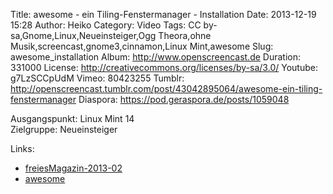Title: awesome - ein Tiling-Fenstermanager - Installation
Date: 2013-12-19 15:28
Author: Heiko
Category: Video
Tags: CC by-sa,Gnome,Linux,Neueinsteiger,Ogg Theora,ohne Musik,screencast,gnome3,cinnamon,Linux Mint,awesome
Slug: awesome_installation
Album: http://www.openscreencast.de
Duration: 331000
License: http://creativecommons.org/licenses/by-sa/3.0/
Youtube: g7LzSCCpUdM
Vimeo: 80423255
Tumblr: http://openscreencast.tumblr.com/post/43042895064/awesome-ein-tiling-fenstermanager
Diaspora: https://pod.geraspora.de/posts/1059048

Ausgangspunkt: Linux Mint 14  
Zielgruppe: Neueinsteiger  

Links:

  * [freiesMagazin-2013-02](http://www.freiesmagazin.de/freiesMagazin-2013-02 "Link zu freiesmagazin.de" )
  * [awesome](http://awesome.naquadah.org/ "Link zu awesome" )

